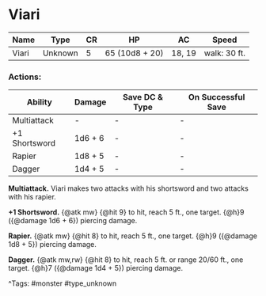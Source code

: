 # Viari

| Name | Type | CR | HP | AC | Speed |
|------|------|----|----|----|-------|
| Viari | Unknown | 5 | 65 (10d8 + 20) | 18, 19 | walk: 30 ft. |

### Actions:

| Ability | Damage | Save DC & Type | On Successful Save |
|---------|--------|----------------|--------------------|
| Multiattack | - | - | - |
| +1 Shortsword | 1d6 + 6 | - | - |
| Rapier | 1d8 + 5 | - | - |
| Dagger | 1d4 + 5 | - | - |


**Multiattack.** Viari makes two attacks with his shortsword and two attacks with his rapier.

**+1 Shortsword.** {@atk mw} {@hit 9} to hit, reach 5 ft., one target. {@h}9 ({@damage 1d6 + 6}) piercing damage.

**Rapier.** {@atk mw} {@hit 8} to hit, reach 5 ft., one target. {@h}9 ({@damage 1d8 + 5}) piercing damage.

**Dagger.** {@atk mw,rw} {@hit 8} to hit, reach 5 ft. or range 20/60 ft., one target. {@h}7 ({@damage 1d4 + 5}) piercing damage.

^Tags: #monster #type_unknown